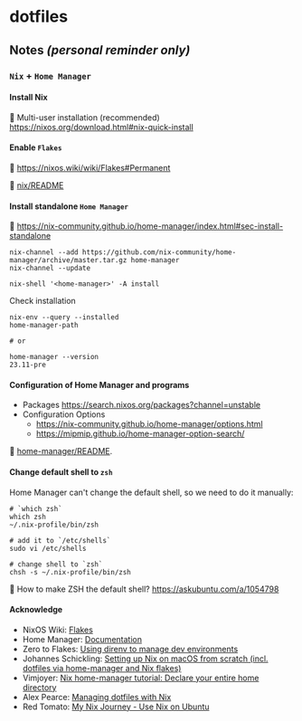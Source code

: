 # dotfiles

## Notes _(personal reminder only)_

### `Nix` + `Home Manager`

#### Install Nix

:eyes: Multi-user installation (recommended) https://nixos.org/download.html#nix-quick-install


#### Enable `Flakes` 

:eyes: https://nixos.wiki/wiki/Flakes#Permanent

:eyes: [nix/README](./nix/README)


#### Install standalone `Home Manager`

:eyes: https://nix-community.github.io/home-manager/index.html#sec-install-standalone

``` shell
nix-channel --add https://github.com/nix-community/home-manager/archive/master.tar.gz home-manager
nix-channel --update

nix-shell '<home-manager>' -A install
```

Check installation

``` shell
nix-env --query --installed
home-manager-path

# or 

home-manager --version
23.11-pre
```

#### Configuration of Home Manager and programs

- Packages https://search.nixos.org/packages?channel=unstable
- Configuration Options 
   - https://nix-community.github.io/home-manager/options.html
   - https://mipmip.github.io/home-manager-option-search/

:eyes: [home-manager/README](./home-manager/README.md).


#### Change default shell to `zsh`

Home Manager can't change the default shell, so we need to do it manually:

``` shell
# `which zsh`
which zsh
~/.nix-profile/bin/zsh

# add it to `/etc/shells`
sudo vi /etc/shells
 
# change shell to `zsh`
chsh -s ~/.nix-profile/bin/zsh
```
:eyes: How to make ZSH the default shell? https://askubuntu.com/a/1054798


#### Acknowledge

- NixOS Wiki: [Flakes](https://nixos.wiki/wiki/Flakes)
- Home Manager: [Documentation](https://nix-community.github.io/home-manager/)
- Zero to Flakes: [Using direnv to manage dev environments](https://zero-to-flakes.com/direnv)
- Johannes Schickling: [Setting up Nix on macOS from scratch (incl. dotfiles via home-manager and Nix flakes)](https://www.youtube.com/watch?v=1dzgVkgQ5mE)
- Vimjoyer: [Nix home-manager tutorial: Declare your entire home directory](https://www.youtube.com/watch?v=FcC2dzecovw&list=PLko9chwSoP-15ZtZxu64k_CuTzXrFpxPE&index=4)
- Alex Pearce: [Managing dotfiles with Nix](https://alexpearce.me/2021/07/managing-dotfiles-with-nix/)
- Red Tomato: [My Nix Journey - Use Nix on Ubuntu](https://tech.aufomm.com/my-nix-journey-use-nix-with-ubuntu/)
